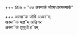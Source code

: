 +++
title = "०७ अस्माकं जोष्यध्वरमस्माकं"

+++
अस्मा᳓कं जोषि अध्वर᳓म्  
अस्मा᳓कं यज्ञ᳓म् अङ्गिरः  
अस्मा᳓कं शृणुधी ह᳓वम्